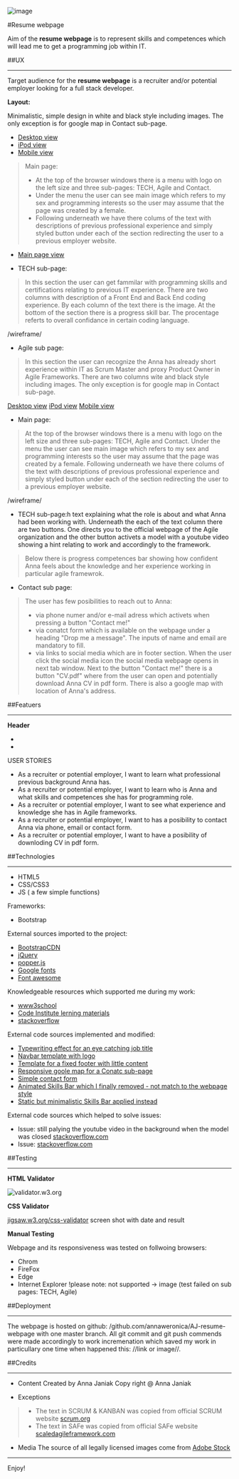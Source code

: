 ![image](/assets/images/backend-image-md.png)

#Resume webpage

Aim of the **resume webpage** is to represent skills and competences which will lead me to get a programming job within IT. 

##UX

---

Target audience for the **resume webpage** is a recruiter and/or potential employer looking for a full stack developer.

**Layout:**

Minimalistic, simple design in  white and black style including images. 
The only exception is for google map in Contact sub-page.

- [Desktop view](/wireframes/Desktop-view.png)
- [iPod view](/wireframes/iPod-view.png)
- [Mobile view](/wireframes/Mobile-view.png)


>Main page:
>- At the top of the browser windows there is a menu with logo on the left size and three sub-pages: TECH, Agile and Contact.
>- Under the menu the user can see main image which refers to my sex and programming interests so the user may assume that the page was created by a female. 
>- Following underneath we have there colums of the text with descriptions of previous professional experience and simply styled button under each of the section redirecting the user to a previous employer website.

- [Main page view](/wireframes/Main-page.png)

- TECH sub-page:

>In this section the user can get fammilar with programming skills and certifications relating to previous IT experience.
>There are two columns with description of a Front End and Back End coding experience. By each column of the text there is the image.
>At the bottom of the section there is a progress skill bar. The procentage referts to overall confidance in certain coding language.

/wireframe/

- Agile sub page:

>In this section the user can recognize the Anna has already short experience within IT as Scrum Master and proxy Product Owner in Agile Frameworks.
>There are two columns wite and black style including images. The only exception is for google map in Contact sub-page.

[Desktop view](/wireframes/Desktop-view.png)
[iPod view](/wireframes/iPod-view.png)
[Mobile view](/wireframes/Mobile-view.png)


- Main page:

>At the top of the browser windows there is a menu with logo on the left size and three sub-pages: TECH, Agile and Contact.
>Under the menu the user can see main image which refers to my sex and programming interests so the user may assume that the page was created by a female. 
>Following underneath we have there colums of the text with descriptions of previous professional experience and simply styled button under each of the section redirecting the user to a previous employer website.

/wireframe/

- TECH sub-page:h text explaining what the role is about and what Anna had been working with. Underneath the each of the text column there are two buttons. One directs you to the official webpage of the Agile organization and the other button activets a model with a youtube video showing a hint relating to work and accordingly to the framework.
>Below there is progress competences bar showing how confident Anna feels about the knowledge and her experience working in particular agile framewrok.

- Contact sub page:

>The user has few posibilities to reach out to Anna:
>- via phone numer and/or e-mail adress which activets when pressing a button "Contact me!"
>- via conatct form which is available on the webpage under a heading "Drop me a message". The inputs of name and email are mandatory to fill.
>- via links to social media which are in footer section. When the user click the social media icon the social media webpage opens in next tab window.
>Next to the button "Contact me!" there is a button "CV.pdf" where from the user can open and potentially download Anna CV in pdf form. 
>There is also a google map with location of Anna's address.


##Featuers 

---

**Header**
>

-
-

USER STORIES

- As a recruiter or potential employer, I want to learn what professional previous background Anna has.
- As a recruiter or potential employer, I want to learn who is Anna and what skills and competences she has for programming role.
- As a recruiter or potential employer, I want to see what experience and knowledge she has in Agile frameworks.
- As a recruiter or potential employer, I want to has a posibility to contact Anna via phone, email or contact form.
- As a recruiter or potential employer, I want to have a posibility of downloding CV in pdf form.


##Technologies

---

- HTML5
- CSS/CSS3
- JS ( a few simple functions)

Frameworks:
- Bootstrap

External sources imported to the project:
- [BootstrapCDN]()
- [jQuery]()
- [popper.js]()
- [Google fonts]()
- [Font awesome]()

Knowledgeable resources which supported me during my work:

- [www3school](https://www.w3schools.com/default.asp)
- [Code Institute lerning materials]()
- [stackoverflow](https://stackoverflow.com/)

External code sources implemented and modified:

- [Typewriting effect for an eye catching job title](https://css-tricks.com/snippets/css/typewriter-effect/ "Typewrter effect")
- [Navbar template with logo](https://startbootstrap.com/snippets/navbar-logo/ "Nvabar with logo")
- [Template for a fixed footer with little content](https://stackoverflow.com/questions/16679146/force-footer-on-bottom-on-pages-with-little-content/16679198#16679198 "Fixed footer")
- [Responsive goole map for a Conatc sub-page](https://bootsnipp.com/snippets/or0ZB)
- [Simple contact form](https://codepen.io/formbucket/pen/xEKYoX)
- [Animated Skills Bar which I finally removed - not match to the webpage style](http://cssdeck.com/labs/animated-responsive-skills-bar)
- [Static but minimalistic Skills Bar applied instead](https://codepen.io/robinselmer/pen/RarLQK)

External code sources which helped to solve issues:

- Issue: still palying the youtube video in the background when the model was closed [stackoverflow.com](https://stackoverflow.com/questions/13598423/stop-all-playing-iframe-videos-on-click-a-link-javascript)
- Issue: [stackoverflow.com](https://stackoverflow.com/questions/9288482/how-do-i-set-the-offset-for-scrollspy-in-bootstrap/12606867#12606867)

##Testing

---

**HTML Validator**

![validator.w3.org](/wireframes/index.html.png)

**CSS Validator**

[jigsaw.w3.org/css-validator](https://jigsaw.w3.org/css-validator/)
screen shot with date and result

**Manual Testing**

Webpage and its responsiveness was tested on follwoing browsers:
- Chrom
- FireFox
- Edge
- Internet Explorer !please note: not supported -> image
  (test failed on sub pages: TECH, Agile)


##Deployment

---

The webpage is hosted on github: /github.com/annaweronica/AJ-resume-webpage with one master branch.
All git commit and git push commends were made accordingly to work incremenation which saved my work in particullary one time when happened this: //link or image//.

##Credits

---


- Content
Created by Anna Janiak
Copy right @ Anna Janiak

- Exceptions
>- The text in SCRUM & KANBAN was copied from official SCRUM website [scrum.org](https://www.scrum.org/resources/what-is-a-scrum-master) 
>- The text in SAFe was copied from official SAFe website [scaledagileframework.com](https://www.scaledagileframework.com/product-owner/)

- Media
The source of all legally licensed images come from [Adobe Stock](https://stock.adobe.com/ie/)

--------

Enjoy!